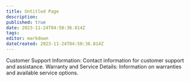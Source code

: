```yaml
---
title: Untitled Page
description: 
published: true
date: 2023-11-24T04:50:36.814Z
tags: 
editor: markdown
dateCreated: 2023-11-24T04:50:36.814Z
---
```


Customer Support Information: Contact information for customer support and assistance.
Warranty and Service Details: Information on warranties and available service options.